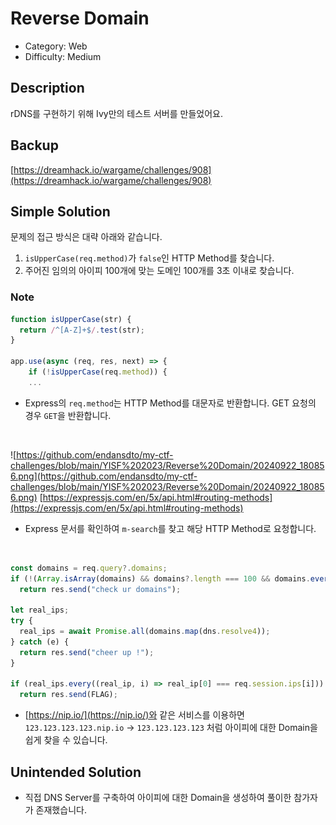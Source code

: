 # Reverse Domain

* Category: Web
* Difficulty: Medium

## Description

rDNS를 구현하기 위해 Ivy만의 테스트 서버를 만들었어요.

## Backup

[https://dreamhack.io/wargame/challenges/908](https://dreamhack.io/wargame/challenges/908)

## Simple Solution

문제의 접근 방식은 대략 아래와 같습니다.
1. `isUpperCase(req.method)`가 `false`인 HTTP Method를 찾습니다.
2. 주어진 임의의 아이피 100개에 맞는 도메인 100개를 3초 이내로 찾습니다.

### Note

```javascript
function isUpperCase(str) {
  return /^[A-Z]+$/.test(str);
}

app.use(async (req, res, next) => {
	if (!isUpperCase(req.method)) {
    ...
```
* Express의 `req.method`는 HTTP Method를 대문자로 반환합니다. GET 요청의 경우 `GET`을 반환합니다.
<br/>
  
![https://github.com/endansdto/my-ctf-challenges/blob/main/YISF%202023/Reverse%20Domain/20240922_180856.png](https://github.com/endansdto/my-ctf-challenges/blob/main/YISF%202023/Reverse%20Domain/20240922_180856.png)
[https://expressjs.com/en/5x/api.html#routing-methods](https://expressjs.com/en/5x/api.html#routing-methods)
* Express 문서를 확인하여 `m-search`를 찾고 해당 HTTP Method로 요청합니다.
<br/>

```javascript
const domains = req.query?.domains;
if (!(Array.isArray(domains) && domains?.length === 100 && domains.every(d => typeof d === 'string')))
  return res.send("check ur domains");

let real_ips;
try {
  real_ips = await Promise.all(domains.map(dns.resolve4));
} catch (e) {
  return res.send("cheer up !");
}

if (real_ips.every((real_ip, i) => real_ip[0] === req.session.ips[i]))
  return res.send(FLAG);
```
* [https://nip.io/](https://nip.io/)와 같은 서비스를 이용하면 `123.123.123.123.nip.io` -> `123.123.123.123` 처럼 아이피에 대한 Domain을 쉽게 찾을 수 있습니다.

## Unintended Solution
* 직접 DNS Server를 구축하여 아이피에 대한 Domain을 생성하여 풀이한 참가자가 존재했습니다.
  
